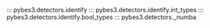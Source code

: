 ::: pybes3.detectors.identify
::: pybes3.detectors.identify.int_types
::: pybes3.detectors.identify.bool_types
::: pybes3.detectors._numba
